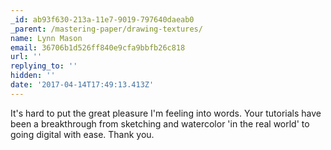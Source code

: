 ```yaml
---
_id: ab93f630-213a-11e7-9019-797640daeab0
_parent: /mastering-paper/drawing-textures/
name: Lynn Mason
email: 36706b1d526ff840e9cfa9bbfb26c818
url: ''
replying_to: ''
hidden: ''
date: '2017-04-14T17:49:13.413Z'
---
```


It's hard to put the great pleasure I'm feeling into words. Your tutorials have
been a breakthrough from sketching and watercolor 'in the real world' to going
digital with ease. Thank you.
